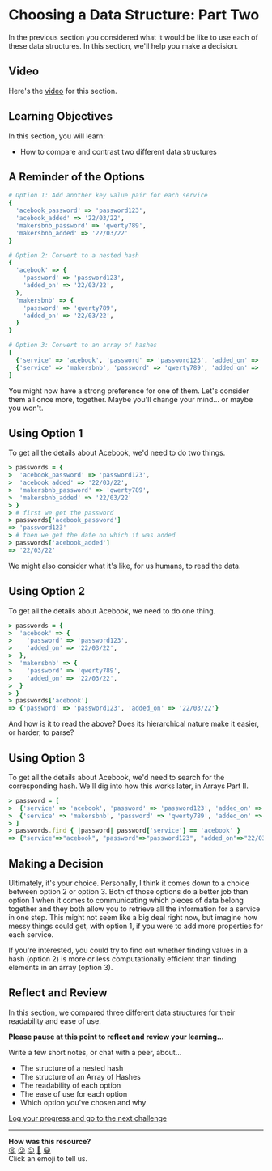 # Choosing a Data Structure: Part Two

In the previous section you considered what it would be like to use each of these data structures. In this section, we'll help you make a decision.

## Video

Here's the [video]() for this section.

## Learning Objectives

In this section, you will learn:
- How to compare and contrast two different data structures

## A Reminder of the Options

```ruby
# Option 1: Add another key value pair for each service
{
  'acebook_password' => 'password123',
  'acebook_added' => '22/03/22',
  'makersbnb_password' => 'qwerty789',
  'makersbnb_added' => '22/03/22'
}

# Option 2: Convert to a nested hash
{
  'acebook' => {
    'password' => 'password123',
    'added_on' => '22/03/22',
  },
  'makersbnb' => {
    'password' => 'qwerty789',
    'added_on' => '22/03/22',
  }
}

# Option 3: Convert to an array of hashes
[
  {'service' => 'acebook', 'password' => 'password123', 'added_on' => '22/03/22'},
  {'service' => 'makersbnb', 'password' => 'qwerty789', 'added_on' => '22/03/22'}
]
```

You might now have a strong preference for one of them. Let's consider them all once more, together. Maybe you'll change your mind... or maybe you won't.

## Using Option 1

To get all the details about Acebook, we'd need to do two things.

```ruby
> passwords = {
>  'acebook_password' => 'password123',
>  'acebook_added' => '22/03/22',
>  'makersbnb_password' => 'qwerty789',
>  'makersbnb_added' => '22/03/22'
> }
> # first we get the password
> passwords['acebook_password']
=> 'password123'
> # then we get the date on which it was added
> passwords['acebook_added']
=> '22/03/22'
```

We might also consider what it's like, for us humans, to read the data.

## Using Option 2

To get all the details about Acebook, we need to do one thing.

```ruby
> passwords = {
>  'acebook' => {
>    'password' => 'password123',
>    'added_on' => '22/03/22',
>  },
>  'makersbnb' => {
>    'password' => 'qwerty789',
>    'added_on' => '22/03/22',
>  }
> }
> passwords['acebook']
=> {'password' => 'password123', 'added_on' => '22/03/22'}
```

And how is it to read the above? Does its hierarchical nature make it easier, or harder, to parse?

## Using Option 3

To get all the details about Acebook, we'd need to search for the corresponding hash. We'll dig into how this works later, in Arrays Part II.

```ruby
> password = [
>  {'service' => 'acebook', 'password' => 'password123', 'added_on' => '22/03/22'},
>  {'service' => 'makersbnb', 'password' => 'qwerty789', 'added_on' => '22/03/22'}
> ]
> passwords.find { |password| password['service'] == 'acebook' }
=> {"service"=>"acebook", "password"=>"password123", "added_on"=>"22/03/22"}
```

## Making a Decision

Ultimately, it's your choice. Personally, I think it comes down to a choice between option 2 or option 3. Both of those options do a better job than option 1 when it comes to communicating which pieces of data belong together and they both allow you to retrieve all the information for a service in one step. This might not seem like a big deal right now, but imagine how messy things could get, with option 1, if you were to add more properties for each service.

If you're interested, you could try to find out whether finding values in a hash (option 2) is more or less computationally efficient than finding elements in an array (option 3).

## Reflect and Review

In this section, we compared three different data structures for their readability and ease of use.

**Please pause at this point to reflect and review your learning...**

Write a few short notes, or chat with a peer, about...
- The structure of a nested hash
- The structure of an Array of Hashes
- The readability of each option
- The ease of use for each option
- Which option you've chosen and why


[Log your progress and go to the next challenge](https://makers-event-logger.herokuapp.com/?event=03_choosing_a_data_structure_ii.md&redirect=chapter3/04_advanced_arrays.md)

<!-- BEGIN GENERATED SECTION DO NOT EDIT -->

---

**How was this resource?**  
[😫](https://airtable.com/shrUJ3t7KLMqVRFKR?prefill_Repository=makersacademy/ruby_foundations&prefill_File=chapter3/03_choosing_a_data_structure_ii.md&prefill_Sentiment=😫) [😕](https://airtable.com/shrUJ3t7KLMqVRFKR?prefill_Repository=makersacademy/ruby_foundations&prefill_File=chapter3/03_choosing_a_data_structure_ii.md&prefill_Sentiment=😕) [😐](https://airtable.com/shrUJ3t7KLMqVRFKR?prefill_Repository=makersacademy/ruby_foundations&prefill_File=chapter3/03_choosing_a_data_structure_ii.md&prefill_Sentiment=😐) [🙂](https://airtable.com/shrUJ3t7KLMqVRFKR?prefill_Repository=makersacademy/ruby_foundations&prefill_File=chapter3/03_choosing_a_data_structure_ii.md&prefill_Sentiment=🙂) [😀](https://airtable.com/shrUJ3t7KLMqVRFKR?prefill_Repository=makersacademy/ruby_foundations&prefill_File=chapter3/03_choosing_a_data_structure_ii.md&prefill_Sentiment=😀)  
Click an emoji to tell us.

<!-- END GENERATED SECTION DO NOT EDIT -->
